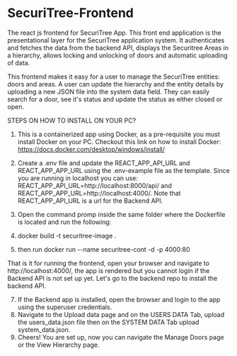 # SecuriTree-Frontend
The react js frontend for SecuriTree App.
This front end application is the presentational layer for the SecuriTree application system.
It authenticates and fetches the data from the backend API, displays the Securitree Areas in a hierarchy, allows locking and unlocking of doors and automatic uploading of data.

This frontend makes it easy for a user to manage the SecuriTree entities: doors and areas. A user can update the hierarchy and the entity details by uploading a new JSON file into the system data field. They can easily search for a door, see it's status and update the status as either closed or open.

STEPS ON HOW TO INSTALL ON YOUR PC?
1. This is a containerized app using Docker, as a pre-requisite you must install Docker on your PC. 
Checkout this link on how to install Docker: https://docs.docker.com/desktop/windows/install/ 

2. Create a .env file and update the REACT_APP_API_URL and REACT_APP_APP_URL using the .env-example file as the template. Since you are running in localhost you can use:
 REACT_APP_API_URL=http://localhost:8000/api/ and REACT_APP_APP_URL=http://localhost:4000/. Note that REACT_APP_API_URL is a url for the Backend API.
 
4. Open the command promp inside the same folder where the Dockerfile is located and run the following:
5. docker build -t securitree-image .
6. then run docker run --name securitree-cont -d -p 4000:80 

That is it for running the frontend, open your browser and navigate to http://localhost:4000/, the app is rendered but you cannot login if the Backend API is not set up yet. Let's go to the backend repo to install the backend API. 

7. If the Backend app is installed, open the browser and login to the app using the superuser credentials.
8. Navigate to the Upload data page and on the USERS DATA Tab, upload the users_data.json file then on the SYSTEM DATA Tab upload system_data.json.
9. Cheers! You are set up, now you can navigate the Manage Doors page or the View Hierarchy page.



